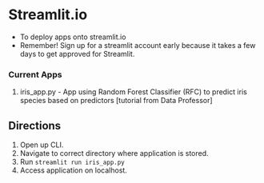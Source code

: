 # Streamlit.io
* To deploy apps onto streamlit.io
* Remember! Sign up for a streamlit account early because it takes a few days to get approved for Streamlit.

### Current Apps
1. iris_app.py - App using Random Forest Classifier (RFC) to predict iris species based on predictors [tutorial from Data Professor]

## Directions
1. Open up CLI.
2. Navigate to correct directory where application is stored.
3. Run ```streamlit run iris_app.py```
4. Access application on localhost.
